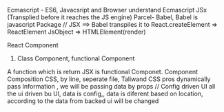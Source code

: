 Ecmascript - ES6, Javacsript and Browser understand Ecmascript
JSx (Transplied before it reaches the JS engine) Parcel- Babel,
Babel is javascript Package 
// JSX ==> Babel transpiles it to React.createElement => ReactElement JsObject => HTMLElement(render)

React Component
1. Class Component, functional Component 

A function which is return JSX is functional Componet.
Component Composition
CSS, by line, seperate file, Taliwand CSS
pros dynamically pass Information , we will be passing data by props
// Config driven UI 
all the ui driven bu UI, data is config,,
data is diferent based on location, according to the data from backed ui will be changed